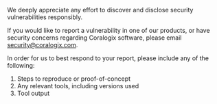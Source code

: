 We deeply appreciate any effort to discover and disclose security vulnerabilities responsibly.

If you would like to report a vulnerability in one of our products, or have security concerns regarding Coralogix software, please email security@coralogix.com.

In order for us to best respond to your report, please include any of the following:

1. Steps to reproduce or proof-of-concept
2. Any relevant tools, including versions used
3. Tool output